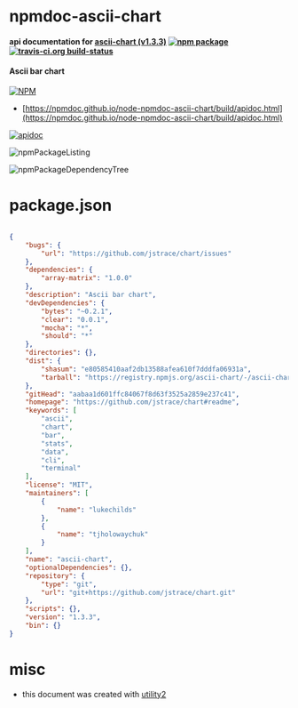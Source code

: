 # npmdoc-ascii-chart

#### api documentation for  [ascii-chart (v1.3.3)](https://github.com/jstrace/chart#readme)  [![npm package](https://img.shields.io/npm/v/npmdoc-ascii-chart.svg?style=flat-square)](https://www.npmjs.org/package/npmdoc-ascii-chart) [![travis-ci.org build-status](https://api.travis-ci.org/npmdoc/node-npmdoc-ascii-chart.svg)](https://travis-ci.org/npmdoc/node-npmdoc-ascii-chart)

#### Ascii bar chart

[![NPM](https://nodei.co/npm/ascii-chart.png?downloads=true&downloadRank=true&stars=true)](https://www.npmjs.com/package/ascii-chart)

- [https://npmdoc.github.io/node-npmdoc-ascii-chart/build/apidoc.html](https://npmdoc.github.io/node-npmdoc-ascii-chart/build/apidoc.html)

[![apidoc](https://npmdoc.github.io/node-npmdoc-ascii-chart/build/screenCapture.buildCi.browser.%252Ftmp%252Fbuild%252Fapidoc.html.png)](https://npmdoc.github.io/node-npmdoc-ascii-chart/build/apidoc.html)

![npmPackageListing](https://npmdoc.github.io/node-npmdoc-ascii-chart/build/screenCapture.npmPackageListing.svg)

![npmPackageDependencyTree](https://npmdoc.github.io/node-npmdoc-ascii-chart/build/screenCapture.npmPackageDependencyTree.svg)



# package.json

```json

{
    "bugs": {
        "url": "https://github.com/jstrace/chart/issues"
    },
    "dependencies": {
        "array-matrix": "1.0.0"
    },
    "description": "Ascii bar chart",
    "devDependencies": {
        "bytes": "~0.2.1",
        "clear": "0.0.1",
        "mocha": "*",
        "should": "*"
    },
    "directories": {},
    "dist": {
        "shasum": "e80585410aaf2db13588afea610f7dddfa06931a",
        "tarball": "https://registry.npmjs.org/ascii-chart/-/ascii-chart-1.3.3.tgz"
    },
    "gitHead": "aabaa1d601ffc84067f8d63f3525a2859e237c41",
    "homepage": "https://github.com/jstrace/chart#readme",
    "keywords": [
        "ascii",
        "chart",
        "bar",
        "stats",
        "data",
        "cli",
        "terminal"
    ],
    "license": "MIT",
    "maintainers": [
        {
            "name": "lukechilds"
        },
        {
            "name": "tjholowaychuk"
        }
    ],
    "name": "ascii-chart",
    "optionalDependencies": {},
    "repository": {
        "type": "git",
        "url": "git+https://github.com/jstrace/chart.git"
    },
    "scripts": {},
    "version": "1.3.3",
    "bin": {}
}
```



# misc
- this document was created with [utility2](https://github.com/kaizhu256/node-utility2)

